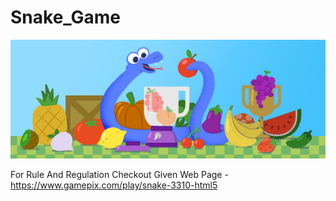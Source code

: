 # Snake_Game

<img src = "Snake_Game.png">

For Rule And Regulation Checkout Given Web Page - https://www.gamepix.com/play/snake-3310-html5

